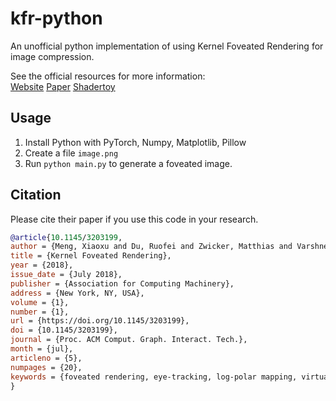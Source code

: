 # kfr-python
An unofficial python implementation of using Kernel Foveated Rendering for image compression.

See the official resources for more information:<br>
[Website](https://xiaoxumeng1993.wixsite.com/xiaoxumeng/kernel-foveated-rendering)
[Paper](https://dl.acm.org/doi/10.1145/3203199)
[Shadertoy](https://www.shadertoy.com/view/lsdfWn)

## Usage

1. Install Python with PyTorch, Numpy, Matplotlib, Pillow
2. Create a file `image.png`
3. Run `python main.py` to generate a foveated image.

## Citation
Please cite their paper if you use this code in your research.
```bibtex
@article{10.1145/3203199,
author = {Meng, Xiaoxu and Du, Ruofei and Zwicker, Matthias and Varshney, Amitabh},
title = {Kernel Foveated Rendering},
year = {2018},
issue_date = {July 2018},
publisher = {Association for Computing Machinery},
address = {New York, NY, USA},
volume = {1},
number = {1},
url = {https://doi.org/10.1145/3203199},
doi = {10.1145/3203199},
journal = {Proc. ACM Comput. Graph. Interact. Tech.},
month = {jul},
articleno = {5},
numpages = {20},
keywords = {foveated rendering, eye-tracking, log-polar mapping, virtual reality, head-mounted displays, perception}
}
```